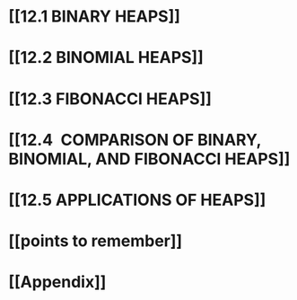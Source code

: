 # [[12.1 BINARY HEAPS]]

# [[12.2 BINOMIAL HEAPS]]

# [[12.3 FIBONACCI HEAPS]]

# [[12.4 COMPARISON OF BINARY, BINOMIAL, AND FIBONACCI HEAPS]]

# [[12.5 APPLICATIONS OF HEAPS]]

# [[points to remember]]

# [[Appendix]]

